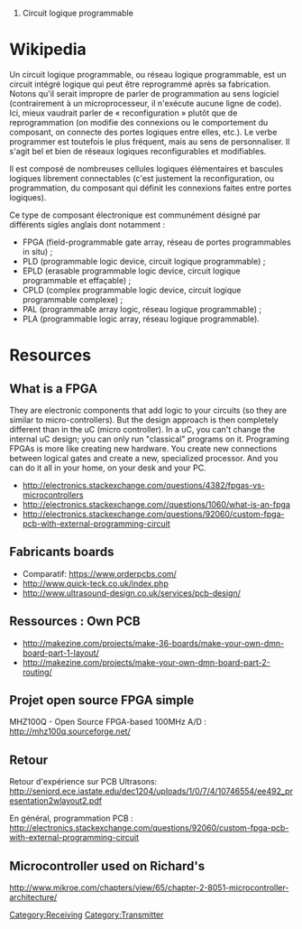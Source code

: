 1.  Circuit logique programmable

Wikipedia
=========

Un circuit logique programmable, ou réseau logique programmable, est un
circuit intégré logique qui peut être reprogrammé après sa fabrication.
Notons qu'il serait impropre de parler de programmation au sens logiciel
(contrairement à un microprocesseur, il n'exécute aucune ligne de code).
Ici, mieux vaudrait parler de « reconfiguration » plutôt que de
reprogrammation (on modifie des connexions ou le comportement du
composant, on connecte des portes logiques entre elles, etc.). Le verbe
programmer est toutefois le plus fréquent, mais au sens de
personnaliser. Il s'agit bel et bien de réseaux logiques reconfigurables
et modifiables.

Il est composé de nombreuses cellules logiques élémentaires et bascules
logiques librement connectables (c'est justement la reconfiguration, ou
programmation, du composant qui définit les connexions faites entre
portes logiques).

Ce type de composant électronique est communément désigné par différents
sigles anglais dont notamment :

-   FPGA (field-programmable gate array, réseau de portes programmables
    in situ) ;
-   PLD (programmable logic device, circuit logique programmable) ;
-   EPLD (erasable programmable logic device, circuit logique
    programmable et effaçable) ;
-   CPLD (complex programmable logic device, circuit logique
    programmable complexe) ;
-   PAL (programmable array logic, réseau logique programmable) ;
-   PLA (programmable logic array, réseau logique programmable).

Resources
=========

What is a FPGA
--------------

They are electronic components that add logic to your circuits (so they
are similar to micro-controllers). But the design approach is then
completely different than in the uC (micro controller). In a uC, you
can't change the internal uC design; you can only run "classical"
programs on it. Programing FPGAs is more like creating new hardware. You
create new connections between logical gates and create a new,
specialized processor. And you can do it all in your home, on your desk
and your PC.

-   <http://electronics.stackexchange.com/questions/4382/fpgas-vs-microcontrollers>
-   <http://electronics.stackexchange.com//questions/1060/what-is-an-fpga>
-   <http://electronics.stackexchange.com/questions/92060/custom-fpga-pcb-with-external-programming-circuit>

Fabricants boards
-----------------

-   Comparatif: <https://www.orderpcbs.com/>
-   <http://www.quick-teck.co.uk/index.php>
-   <http://www.ultrasound-design.co.uk/services/pcb-design/>

Ressources : Own PCB
--------------------

-   <http://makezine.com/projects/make-36-boards/make-your-own-dmn-board-part-1-layout/>
-   <http://makezine.com/projects/make-your-own-dmn-board-part-2-routing/>

Projet open source FPGA simple
------------------------------

MHZ100Q - Open Source FPGA-based 100MHz A/D :
<http://mhz100q.sourceforge.net/>

Retour
------

Retour d'expérience sur PCB Ultrasons:
<http://seniord.ece.iastate.edu/dec1204/uploads/1/0/7/4/10746554/ee492_presentation2wlayout2.pdf>

En général, programmation PCB :
<http://electronics.stackexchange.com/questions/92060/custom-fpga-pcb-with-external-programming-circuit>

Microcontroller used on Richard's
---------------------------------

<http://www.mikroe.com/chapters/view/65/chapter-2-8051-microcontroller-architecture/>

<Category:Receiving> <Category:Transmitter>
